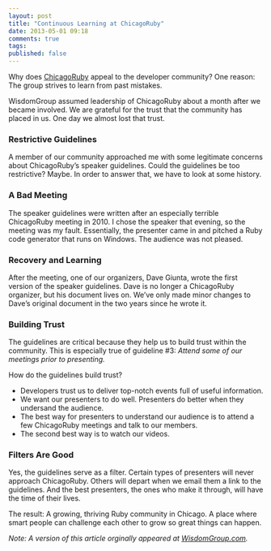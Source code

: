 ```yaml
---
layout: post
title: "Continuous Learning at ChicagoRuby"
date: 2013-05-01 09:18
comments: true
tags: 
published: false
---
```

Why does [ChicagoRuby](http://chicagoruby.org) appeal to the developer community? One reason: The group strives to learn from past mistakes.

WisdomGroup assumed leadership of ChicagoRuby about a month after we became involved. We are grateful for the trust that the community has placed in us. One day we almost lost that trust.

<!--more-->

### Restrictive Guidelines
A member of our community approached me with some legitimate concerns about ChicagoRuby’s speaker guidelines. Could the guidelines be too restrictive? Maybe. In order to answer that, we have to look at some history.

### A Bad Meeting
The speaker guidelines were written after an especially terrible ChicagoRuby meeting in 2010. I chose the speaker that evening, so the meeting was my fault. Essentially, the presenter came in and pitched a Ruby code generator that runs on Windows. The audience was not pleased.

### Recovery and Learning
After the meeting, one of our organizers, Dave Giunta, wrote the first version of the speaker guidelines. Dave is no longer a ChicagoRuby organizer, but his document lives on. We’ve only made minor changes to Dave’s original document in the two years since he wrote it.

### Building Trust
The guidelines are critical because they help us to build trust within the community. This is especially true of guideline #3: _Attend some of our meetings prior to presenting._

How do the guidelines build trust?

* Developers trust us to deliver top-notch events full of useful information.
* We want our presenters to do well. Presenters do better when they undersand the audience.
* The best way for presenters to understand our audience is to attend a few ChicagoRuby meetings and talk to our members.
* The second best way is to watch our videos.

### Filters Are Good
Yes, the guidelines serve as a filter. Certain types of presenters will never approach ChicagoRuby. Others will depart when we email them a link to the guidelines. And the best presenters, the ones who make it through, will have the time of their lives.

The result: A growing, thriving Ruby community in Chicago. A place where smart people can challenge each other to grow so great things can happen.

_Note: A version of this article orginally appeared at [WisdomGroup.com](http://wisdomgroup.com)._
